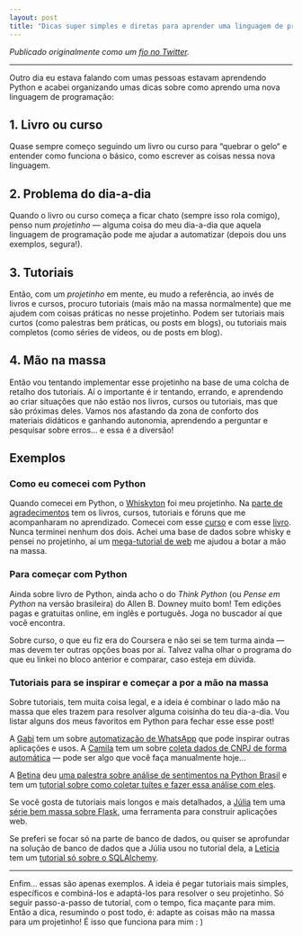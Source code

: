 ```yaml
---
layout: post
title: "Dicas super simples e diretas para aprender uma linguagem de programação"
---
```


_Publicado originalmente como um [fio no Twitter](https://twitter.com/cuducos/status/1428007802346299392)._

---

Outro dia eu estava falando com umas pessoas estavam aprendendo Python e acabei organizando umas dicas sobre como aprendo uma nova linguagem de programação:

## 1. Livro ou curso

Quase sempre começo seguindo um livro ou curso para “quebrar o gelo“ e entender como funciona o básico, como escrever as coisas nessa nova linguagem.

## 2. Problema do dia-a-dia

Quando o livro ou curso começa a ficar chato (sempre isso rola comigo), penso num _projetinho_ — alguma coisa do meu dia-a-dia que aquela linguagem de programação pode me ajudar a automatizar (depois dou uns exemplos, segura!).

## 3. Tutoriais

Então, com um _projetinho_ em mente, eu mudo a referência, ao invés de livros e cursos, procuro tutoriais (mais mão na massa normalmente) que me ajudem com coisas práticas no nesse projetinho. Podem ser tutoriais mais curtos (como palestras bem práticas, ou posts em blogs), ou tutoriais mais completos (como séries de vídeos, ou de posts em blog).

## 4. Mão na massa

Então vou tentando implementar esse projetinho na base de uma colcha de retalho dos tutoriais. Aí o importante é ir tentando, errando, e aprendendo ao criar situações que não estão nos livros, cursos ou tutoriais, mas que são próximas deles. Vamos nos afastando da zona de conforto dos materiais didáticos e ganhando autonomia, aprendendo a perguntar e pesquisar sobre erros… e essa é a diversão!

## Exemplos

### Como eu comecei com Python

Quando comecei em Python, o [Whiskyton](https://github.com/cuducos/whiskyton) foi meu projetinho. Na [parte de agradecimentos](https://github.com/cuducos/whiskyton#thanks) tem os livros, cursos, tutoriais e fóruns que me acompanharam no aprendizado. Comecei com esse [curso](https://www.coursera.org/course/interactivepython) e com esse [livro](http://www.greenteapress.com/thinkpython/thinkpython.html). Nunca terminei nenhum dos dois. Achei uma base de dados sobre whisky e pensei no projetinho, aí um [mega-tutorial de web](http://blog.miguelgrinberg.com/post/the-flask-mega-tutorial-part-i-hello-world) me ajudou a botar a mão na massa.

### Para começar com Python

Ainda sobre livro de Python, ainda acho o do _Think Python_ (ou _Pense em Python_ na versão brasileira) do Allen B. Downey muito bom! Tem edições pagas e gratuitas online, em inglês e português. Joga no buscador aí que você encontra.

Sobre curso, o que eu fiz era do Coursera e não sei se tem turma ainda — mas devem ter outras opções boas por aí. Talvez valha olhar o programa do que eu linkei no bloco anterior e comparar, caso esteja em dúvida.

### Tutoriais para se inspirar e começar a por a mão na massa

Sobre tutoriais, tem muita coisa legal, e a ideia é combinar o lado mão na massa que eles trazem para resolver alguma coisinha do teu dia-a-dia. Vou listar alguns dos meus favoritos em Python para fechar esse esse post!

A [Gabi](https://twitter.com/_gabiCavalcante) tem um sobre [automatização de WhatsApp](https://twilio.com/blog/build-secret-santa-bot-whatsapp-python-twilio) que pode inspirar outras aplicações e usos. A [Camila](https://twitter.com/ricotacomtomate) tem um sobre [coleta dados de CNPJ de forma automática](https://dev.to/camilacrdoso/obtendo-dados-de-cnpj-s-com-a-api-minha-receita-2hcd) — pode ser algo que você faça manualmente hoje…  

A [Betina](https://twitter.com/ladyhypatia_) deu [uma palestra sobre análise de sentimentos na Python Brasil](https://youtu.be/JMQaFBYNLno) e tem um [tutorial sobre como coletar tuítes e fazer essa análise com eles](https://github.com/betinacosta/handson-sentiment-analysis).

Se você gosta de tutoriais mais longos e mais detalhados, a [Júlia](https://twitter.com/juliarizza_) tem uma [série bem massa sobre Flask](https://www.youtube.com/channel/UCiHEeTXhVQDnw4m8OVl36yA), uma ferramenta para construir aplicações web.


Se preferi se focar só na parte de banco de dados, ou quiser se aprofundar na solução de banco de dados que a Júlia usou no tutorial dela, a [Leticia](https://twitter.com/leleportella) tem um [tutorial só sobre o SQLAlchemy](https://leportella.com/pt-br/tutorial-sqlalchemy/).

---

Enfim… essas são apenas exemplos.  A ideia é pegar tutoriais mais simples, específicos e combiná-los e adaptá-los para resolver o seu projetinho. Só seguir passo-a-passo de tutorial, com o tempo, fica maçante para mim. Então a dica, resumindo o post todo, é: adapte as coisas mão na massa para um projetinho! É isso que funciona para mim : )
